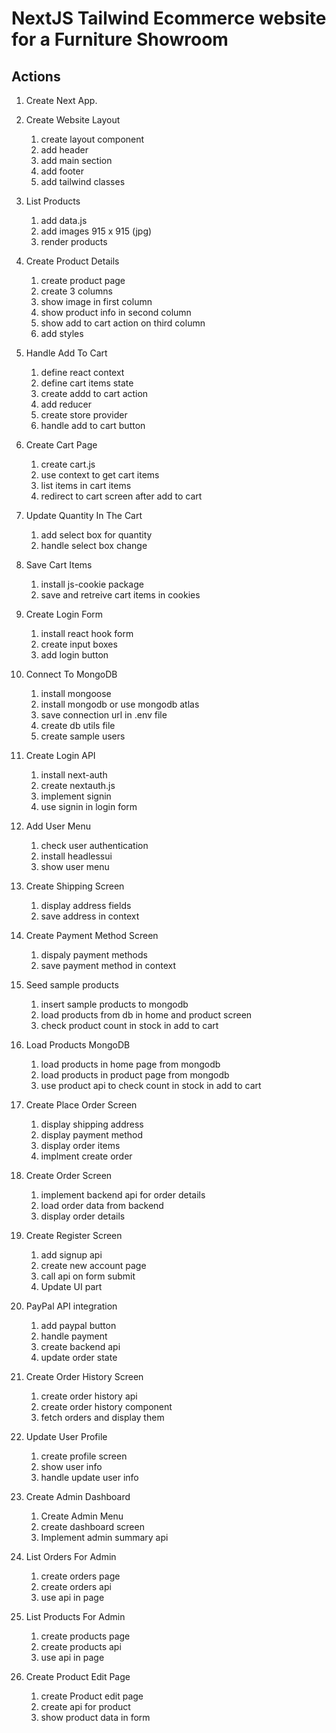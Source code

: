 # NextJS Tailwind Ecommerce website for a Furniture Showroom

## Actions

1. Create Next App.
2. Create Website Layout
   1. create layout component
   2. add header
   3. add main section
   4. add footer
   5. add tailwind classes
3. List Products
   1. add data.js
   2. add images 915 x 915 (jpg)
   3. render products
4. Create Product Details
   1. create product page
   2. create 3 columns
   3. show image in first column
   4. show product info in second column
   5. show add to cart action on third column
   6. add styles
5. Handle Add To Cart
   1. define react context
   2. define cart items state
   3. create addd to cart action
   4. add reducer
   5. create store provider
   6. handle add to cart button
6. Create Cart Page
   1. create cart.js
   2. use context to get cart items
   3. list items in cart items
   4. redirect to cart screen after add to cart
7. Update Quantity In The Cart
   1. add select box for quantity
   2. handle select box change
8. Save Cart Items
   1. install js-cookie package
   2. save and retreive cart items in cookies
9. Create Login Form

   1. install react hook form
   2. create input boxes
   3. add login button

10. Connect To MongoDB
    1. install mongoose
    2. install mongodb or use mongodb atlas
    3. save connection url in .env file
    4. create db utils file
    5. create sample users
11. Create Login API
    1. install next-auth
    2. create nextauth.js
    3. implement signin
    4. use signin in login form
12. Add User Menu
    1. check user authentication
    2. install headlessui
    3. show user menu
13. Create Shipping Screen
    1. display address fields
    2. save address in context
14. Create Payment Method Screen
    1. dispaly payment methods
    2. save payment method in context
15. Seed sample products
    1. insert sample products to mongodb
    2. load products from db in home and product screen
    3. check product count in stock in add to cart
16. Load Products MongoDB
    1. load products in home page from mongodb
    2. load products in product page from mongodb
    3. use product api to check count in stock in add to cart
17. Create Place Order Screen
    1. display shipping address
    2. display payment method
    3. display order items
    4. implment create order
18. Create Order Screen
    1. implement backend api for order details
    2. load order data from backend
    3. display order details
19. Create Register Screen
    1. add signup api
    2. create new account page
    3. call api on form submit
    4. Update UI part
20. PayPal API integration
    1. add paypal button
    2. handle payment
    3. create backend api
    4. update order state
21. Create Order History Screen
    1. create order history api
    2. create order history component
    3. fetch orders and display them
22. Update User Profile
    1. create profile screen
    2. show user info
    3. handle update user info
23. Create Admin Dashboard
    1. Create Admin Menu
    2. create dashboard screen
    3. Implement admin summary api
24. List Orders For Admin
    1. create orders page
    2. create orders api
    3. use api in page
25. List Products For Admin
    1. create products page
    2. create products api
    3. use api in page
26. Create Product Edit Page
    1. create Product edit page
    2. create api for product
    3. show product data in form

